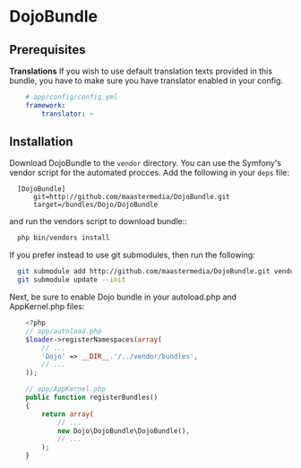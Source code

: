 DojoBundle
==========

Prerequisites
-------------

**Translations**
If you wish to use default translation texts provided in this bundle, you have
to make sure you have translator enabled in your config.

``` yaml
    # app/config/config.yml
    framework:
        translator: ~
```

Installation
------------

Download DojoBundle to the ``vendor`` directory. You can use the Symfony's vendor
script for the automated procces. Add the following in your ``deps`` file:

```
  [DojoBundle]
      git=http://github.com/maastermedia/DojoBundle.git
      target=/bundles/Dojo/DojoBundle
```

and run the vendors script to download bundle::

``` bash
  php bin/vendors install
```

If you prefer instead to use git submodules, then run the following:

``` bash
  git submodule add http://github.com/maastermedia/DojoBundle.git vendor/bundles/Dojo/DojoBundle
  git submodule update --init
```

Next, be sure to enable Dojo bundle in your autoload.php and AppKernel.php files:

``` php
    <?php
    // app/autoload.php
    $loader->registerNamespaces(array(
        // ...
        'Dojo' => __DIR__.'/../vendor/bundles',
        // ...
    ));

    // app/AppKernel.php
    public function registerBundles()
    {
        return array(
            // ...
            new Dojo\DojoBundle\DojoBundle(),
            // ...
        );
    }
```